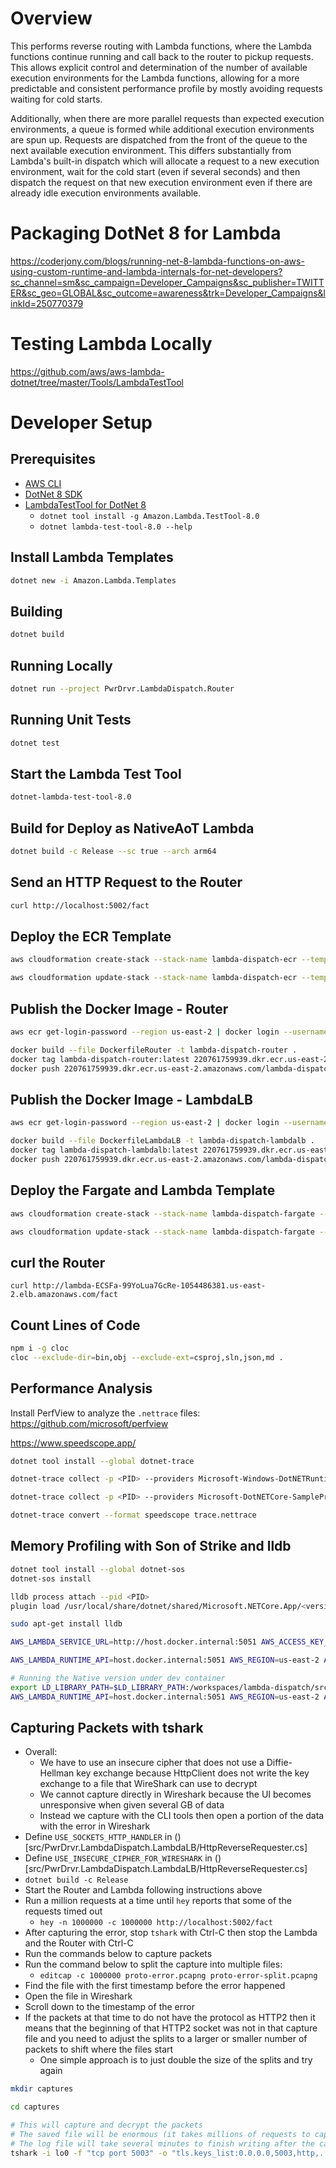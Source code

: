 # Overview

This performs reverse routing with Lambda functions, where the Lambda functions continue running and call back to the router to pickup requests.  This allows explicit control and determination of the number of available execution environments for the Lambda functions, allowing for a more predictable and consistent performance profile by mostly avoiding requests waiting for cold starts.

Additionally, when there are  more parallel requests than expected execution environments, a queue is formed while additional execution environments are spun up.  Requests are dispatched from the front of the queue to the next available execution environment.  This differs substantially from Lambda's built-in dispatch which will allocate a request to a new execution environment, wait for the cold start (even if several seconds) and then dispatch the request on that new execution environment even if there are already idle execution environments available.

# Packaging DotNet 8 for Lambda

https://coderjony.com/blogs/running-net-8-lambda-functions-on-aws-using-custom-runtime-and-lambda-internals-for-net-developers?sc_channel=sm&sc_campaign=Developer_Campaigns&sc_publisher=TWITTER&sc_geo=GLOBAL&sc_outcome=awareness&trk=Developer_Campaigns&linkId=250770379

# Testing Lambda Locally

https://github.com/aws/aws-lambda-dotnet/tree/master/Tools/LambdaTestTool

# Developer Setup

## Prerequisites

* [AWS CLI](https://aws.amazon.com/cli/)
* [DotNet 8 SDK](https://dotnet.microsoft.com/en-us/download/dotnet/8.0)
* [LambdaTestTool for DotNet 8](https://github.com/aws/aws-lambda-dotnet/tree/master/Tools/LambdaTestTool)
  * `dotnet tool install -g Amazon.Lambda.TestTool-8.0`
  * `dotnet lambda-test-tool-8.0 --help`

## Install Lambda Templates

```bash
dotnet new -i Amazon.Lambda.Templates
```

## Building

```bash
dotnet build
```

## Running Locally

```bash
dotnet run --project PwrDrvr.LambdaDispatch.Router
```

## Running Unit Tests

```bash
dotnet test
```

## Start the Lambda Test Tool

```bash
dotnet-lambda-test-tool-8.0
```

## Build for Deploy as NativeAoT Lambda

```bash
dotnet build -c Release --sc true --arch arm64
```

## Send an HTTP Request to the Router

```bash
curl http://localhost:5002/fact
```

## Deploy the ECR Template

```bash
aws cloudformation create-stack --stack-name lambda-dispatch-ecr --template-body file://ecr.template.yaml

aws cloudformation update-stack --stack-name lambda-dispatch-ecr --template-body file://ecr.template.yaml
```

## Publish the Docker Image - Router

```bash
aws ecr get-login-password --region us-east-2 | docker login --username AWS --password-stdin 220761759939.dkr.ecr.us-east-2.amazonaws.com

docker build --file DockerfileRouter -t lambda-dispatch-router .
docker tag lambda-dispatch-router:latest 220761759939.dkr.ecr.us-east-2.amazonaws.com/lambda-dispatch-router:latest
docker push 220761759939.dkr.ecr.us-east-2.amazonaws.com/lambda-dispatch-router:latest
```

## Publish the Docker Image - LambdaLB

```bash
aws ecr get-login-password --region us-east-2 | docker login --username AWS --password-stdin 220761759939.dkr.ecr.us-east-2.amazonaws.com

docker build --file DockerfileLambdaLB -t lambda-dispatch-lambdalb .
docker tag lambda-dispatch-lambdalb:latest 220761759939.dkr.ecr.us-east-2.amazonaws.com/lambda-dispatch-lambdalb:latest
docker push 220761759939.dkr.ecr.us-east-2.amazonaws.com/lambda-dispatch-lambdalb:latest
```

## Deploy the Fargate and Lambda Template

```bash
aws cloudformation create-stack --stack-name lambda-dispatch-fargate --template-body file://fargate.template.yaml --capabilities CAPABILITY_IAM

aws cloudformation update-stack --stack-name lambda-dispatch-fargate --template-body file://fargate.template.yaml --capabilities CAPABILITY_IAM
```

## curl the Router

```
curl http://lambda-ECSFa-99YoLua7GcRe-1054486381.us-east-2.elb.amazonaws.com/fact
```

## Count Lines of Code

```bash
npm i -g cloc
cloc --exclude-dir=bin,obj --exclude-ext=csproj,sln,json,md .
```

## Performance Analysis

Install PerfView to analyze the `.nettrace` files: https://github.com/microsoft/perfview

https://www.speedscope.app/

```bash
dotnet tool install --global dotnet-trace

dotnet-trace collect -p <PID> --providers Microsoft-Windows-DotNETRuntime

dotnet-trace collect -p <PID> --providers Microsoft-DotNETCore-SampleProfiler

dotnet-trace convert --format speedscope trace.nettrace
```

## Memory Profiling with Son of Strike and lldb

```bash
dotnet tool install --global dotnet-sos
dotnet-sos install

lldb process attach --pid <PID>
plugin load /usr/local/share/dotnet/shared/Microsoft.NETCore.App/<version>/libsosplugin.dylib

sudo apt-get install lldb

AWS_LAMBDA_SERVICE_URL=http://host.docker.internal:5051 AWS_ACCESS_KEY_ID=test-access-key-id AWS_SECRET_ACCESS_KEY=test-secret-access-key AWS_SESSION_TOKEN=test-session-token src/PwrDrvr.LambdaDispatch.Router/bin/Release/net8.0/PwrDrvr.LambdaDispatch.Router 2>&1 | tee router.log

AWS_LAMBDA_RUNTIME_API=host.docker.internal:5051 AWS_REGION=us-east-2 AWS_ACCESS_KEY_ID=test-access-key-id AWS_SECRET_ACCESS_KEY=test-secret-access-key AWS_SESSION_TOKEN=test-session-token src/PwrDrvr.LambdaDispatch.LambdaLB/bin/Release/net8.0/bootstrap 2>&1 | tee lambdalb.log

# Running the Native version under dev container
export LD_LIBRARY_PATH=$LD_LIBRARY_PATH:/workspaces/lambda-dispatch/src/PwrDrvr.LambdaDispatch.LambdaLB/bin/Release/net8.0/linux-arm64/
AWS_LAMBDA_RUNTIME_API=host.docker.internal:5051 AWS_REGION=us-east-2 AWS_ACCESS_KEY_ID=test-access-key-id AWS_SECRET_ACCESS_KEY=test-secret-access-key AWS_SESSION_TOKEN=test-session-token bin/Release/net8.0/linux-arm64/native/bootstrap
```

## Capturing Packets with tshark

- Overall:
  - We have to use an insecure cipher that does not use a Diffie-Hellman key exchange because HttpClient does not write the key exchange to a file that WireShark can use to decrypt
  - We cannot capture directly in Wireshark because the UI becomes unresponsive when given several GB of data
  - Instead we capture with the CLI tools then open a portion of the data with the error in Wireshark
- Define `USE_SOCKETS_HTTP_HANDLER` in ()[src/PwrDrvr.LambdaDispatch.LambdaLB/HttpReverseRequester.cs]
- Define `USE_INSECURE_CIPHER_FOR_WIRESHARK` in ()[src/PwrDrvr.LambdaDispatch.LambdaLB/HttpReverseRequester.cs]
- `dotnet build -c Release`
- Start the Router and Lambda following instructions above
- Run a million requests at a time until `hey` reports that some of the requests timed out
  - `hey -n 1000000 -c 1000000 http://localhost:5002/fact`
- After capturing the error, stop `tshark` with Ctrl-C then stop the Lambda and the Router with Ctrl-C
- Run the commands below to capture packets
- Run the command below to split the capture into multiple files:
  - `editcap -c 1000000 proto-error.pcapng proto-error-split.pcapng`
- Find the file with the first timestamp before the error happened
- Open the file in Wireshark
- Scroll down to the timestamp of the error
- If the packets at that time to do not have the protocol as HTTP2 then it means that the beginning of that HTTP2 socket was not in that capture file and you need to adjust the splits to a larger or smaller number of packets to shift where the files start
  - One simple approach is to just double the size of the splits and try again

```bash
mkdir captures

cd captures

# This will capture and decrypt the packets
# The saved file will be enormous (it takes millions of requests to capture the error)
# The log file will take several minutes to finish writing after the capture is complete
tshark -i lo0 -f "tcp port 5003" -o "tls.keys_list:0.0.0.0,5003,http,../certs/lambdadispatch.local.key" -w proto-error.pcapng -P > protoerror.log
```